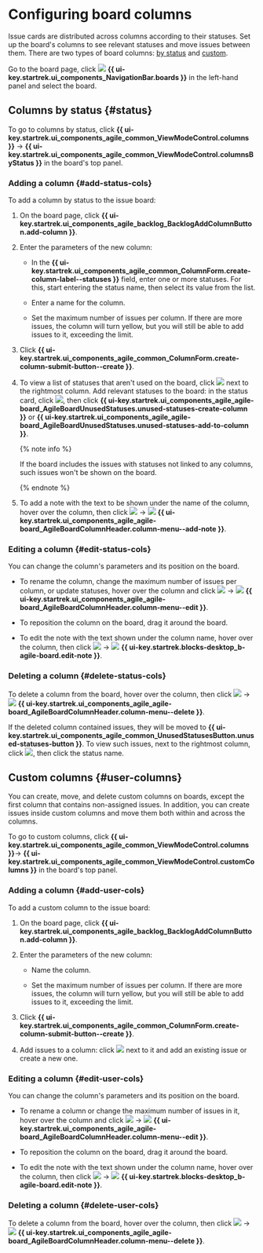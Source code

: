 # Configuring board columns

Issue cards are distributed across columns according to their statuses. Set up the board's columns to see relevant statuses and move issues between them. There are two types of board columns: [by status](#status) and [custom](#user-columns).

Go to the board page, click ![](../../_assets/tracker/svg/boards.svg)&nbsp;**{{ ui-key.startrek.ui_components_NavigationBar.boards }}** in the left-hand panel and select the board.

## Columns by status {#status}

To go to columns by status, click **{{ ui-key.startrek.ui_components_agile_common_ViewModeControl.columns }}** → **{{ ui-key.startrek.ui_components_agile_common_ViewModeControl.columnsByStatus }}** in the board's top panel.

### Adding a column {#add-status-cols}

To add a column by status to the issue board:

1. On the board page, click **{{ ui-key.startrek.ui_components_agile_backlog_BacklogAddColumnButton.add-column }}**.

1. Enter the parameters of the new column:

   * In the **{{ ui-key.startrek.ui_components_agile_common_ColumnForm.create-column-label--statuses }}** field, enter one or more statuses. For this, start entering the status name, then select its value from the list.

   * Enter a name for the column.

   * Set the maximum number of issues per column. If there are more issues, the column will turn yellow, but you will still be able to add issues to it, exceeding the limit.

1. Click **{{ ui-key.startrek.ui_components_agile_common_ColumnForm.create-column-submit-button--create }}**.

1. To view a list of statuses that aren't used on the board, click ![](../../_assets/tracker/svg/unused-status.svg) next to the rightmost column. Add relevant statuses to the board: in the status card, click ![](../../_assets/tracker/svg/actions.svg), then click **{{ ui-key.startrek.ui_components_agile_agile-board_AgileBoardUnusedStatuses.unused-statuses-create-column }}** or **{{ ui-key.startrek.ui_components_agile_agile-board_AgileBoardUnusedStatuses.unused-statuses-add-to-column }}**.

   {% note info %}

   If the board includes the issues with statuses not linked to any columns, such issues won't be shown on the board.

   {% endnote %}

1. To add a note with the text to be shown under the name of the column, hover over the column, then click ![](../../_assets/tracker/svg/actions.svg) → ![](../../_assets/tracker/svg/icon-note.svg) **{{ ui-key.startrek.ui_components_agile_agile-board_AgileBoardColumnHeader.column-menu--add-note }}**.

### Editing a column {#edit-status-cols}

You can change the column's parameters and its position on the board.

* To rename the column, change the maximum number of issues per column, or update statuses, hover over the column and click ![](../../_assets/tracker/svg/actions.svg) → ![](../../_assets/tracker/svg/icon-edit.svg) **{{ ui-key.startrek.ui_components_agile_agile-board_AgileBoardColumnHeader.column-menu--edit }}**.

* To reposition the column on the board, drag it around the board.

* To edit the note with the text shown under the column name, hover over the column, then click ![](../../_assets/tracker/svg/actions.svg) → ![](../../_assets/tracker/svg/icon-note.svg) **{{ ui-key.startrek.blocks-desktop_b-agile-board.edit-note }}**.

### Deleting a column {#delete-status-cols}

To delete a column from the board, hover over the column, then click ![](../../_assets/tracker/svg/actions.svg) → ![](../../_assets/tracker/svg/icon-remove.svg) **{{ ui-key.startrek.ui_components_agile_agile-board_AgileBoardColumnHeader.column-menu--delete }}**.

If the deleted column contained issues, they will be moved to **{{ ui-key.startrek.ui_components_agile_common_UnusedStatusesButton.unused-statuses-button }}**. To view such issues, next to the rightmost column, click ![](../../_assets/tracker/svg/unused-status.svg), then click the status name.

## Custom columns {#user-columns}

You can create, move, and delete custom columns on boards, except the first column that contains non-assigned issues. In addition, you can create issues inside custom columns and move them both within and across the columns.

To go to custom columns, click  **{{ ui-key.startrek.ui_components_agile_common_ViewModeControl.columns }}**→ **{{ ui-key.startrek.ui_components_agile_common_ViewModeControl.customColumns }}** in the board's top panel.

### Adding a column {#add-user-cols}

To add a custom column to the issue board:

1. On the board page, click **{{ ui-key.startrek.ui_components_agile_backlog_BacklogAddColumnButton.add-column }}**.

1. Enter the parameters of the new column:

   * Name the column.

   * Set the maximum number of issues per column. If there are more issues, the column will turn yellow, but you will still be able to add issues to it, exceeding the limit.

1. Click **{{ ui-key.startrek.ui_components_agile_common_ColumnForm.create-column-submit-button--create }}**.

1. Add issues to a column: click ![](../../_assets/tracker/svg/add-task.svg) next to it and add an existing issue or create a new one.

### Editing a column {#edit-user-cols}

You can change the column's parameters and its position on the board.

* To rename a column or change the maximum number of issues in it, hover over the column and click ![](../../_assets/tracker/svg/actions.svg) → ![](../../_assets/tracker/svg/icon-edit.svg) **{{ ui-key.startrek.ui_components_agile_agile-board_AgileBoardColumnHeader.column-menu--edit }}**.

* To reposition the column on the board, drag it around the board.

* To edit the note with the text shown under the column name, hover over the column, then click ![](../../_assets/tracker/svg/actions.svg) → ![](../../_assets/tracker/svg/icon-note.svg) **{{ ui-key.startrek.blocks-desktop_b-agile-board.edit-note }}**.

### Deleting a column {#delete-user-cols}

To delete a column from the board, hover over the column, then click ![](../../_assets/tracker/svg/actions.svg) → ![](../../_assets/tracker/svg/icon-remove.svg) **{{ ui-key.startrek.ui_components_agile_agile-board_AgileBoardColumnHeader.column-menu--delete }}**.
